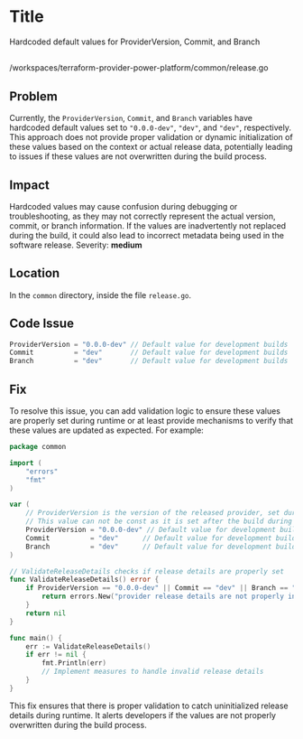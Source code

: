 # Title

Hardcoded default values for ProviderVersion, Commit, and Branch

##

/workspaces/terraform-provider-power-platform/common/release.go

## Problem

Currently, the `ProviderVersion`, `Commit`, and `Branch` variables have hardcoded default values set to `"0.0.0-dev"`, `"dev"`, and `"dev"`, respectively. This approach does not provide proper validation or dynamic initialization of these values based on the context or actual release data, potentially leading to issues if these values are not overwritten during the build process.

## Impact

Hardcoded values may cause confusion during debugging or troubleshooting, as they may not correctly represent the actual version, commit, or branch information. If the values are inadvertently not replaced during the build, it could also lead to incorrect metadata being used in the software release. Severity: **medium**

## Location

In the `common` directory, inside the file `release.go`.

## Code Issue

```go
ProviderVersion = "0.0.0-dev" // Default value for development builds
Commit          = "dev"       // Default value for development builds
Branch          = "dev"       // Default value for development builds
```

## Fix

To resolve this issue, you can add validation logic to ensure these values are properly set during runtime or at least provide mechanisms to verify that these values are updated as expected. For example:

```go
package common

import (
	"errors"
	"fmt"
)

var (
	// ProviderVersion is the version of the released provider, set during build/release process with ldflags.
	// This value can not be const as it is set after the build during the linking process.
	ProviderVersion = "0.0.0-dev" // Default value for development builds
	Commit          = "dev"      // Default value for development builds
	Branch          = "dev"      // Default value for development builds
)

// ValidateReleaseDetails checks if release details are properly set
func ValidateReleaseDetails() error {
	if ProviderVersion == "0.0.0-dev" || Commit == "dev" || Branch == "dev" {
		return errors.New("provider release details are not properly initialized; ensure these values are set during build")
	}
	return nil
}

func main() {
	err := ValidateReleaseDetails()
	if err != nil {
		fmt.Println(err)
		// Implement measures to handle invalid release details
	}
}
```

This fix ensures that there is proper validation to catch uninitialized release details during runtime. It alerts developers if the values are not properly overwritten during the build process.
